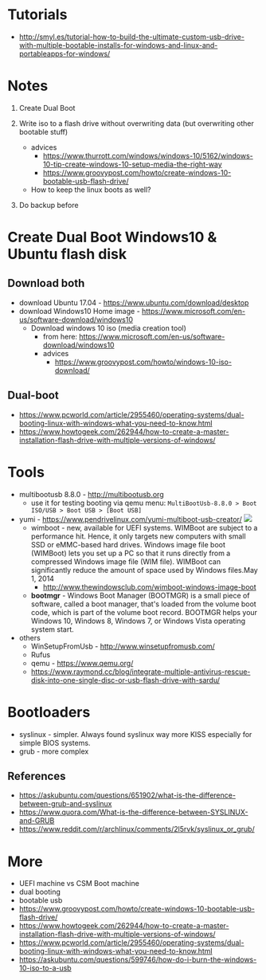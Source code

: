 # Tutorials
  - http://smyl.es/tutorial-how-to-build-the-ultimate-custom-usb-drive-with-multiple-bootable-installs-for-windows-and-linux-and-portableapps-for-windows/

# Notes
1. Create Dual Boot
2. Write iso to a flash drive without overwriting data (but overwriting other bootable stuff)
   - advices
     - https://www.thurrott.com/windows/windows-10/5162/windows-10-tip-create-windows-10-setup-media-the-right-way
     - https://www.groovypost.com/howto/create-windows-10-bootable-usb-flash-drive/
   - How to keep the linux boots as well?

3. Do backup before

# Create Dual Boot Windows10 & Ubuntu flash disk
## Download both
- download Ubuntu 17.04 - https://www.ubuntu.com/download/desktop
- download Windows10 Home image - https://www.microsoft.com/en-us/software-download/windows10
  - Download windows 10 iso (media creation tool)
    - from here: https://www.microsoft.com/en-us/software-download/windows10
    - advices
      - https://www.groovypost.com/howto/windows-10-iso-download/
## Dual-boot
- https://www.pcworld.com/article/2955460/operating-systems/dual-booting-linux-with-windows-what-you-need-to-know.html
- https://www.howtogeek.com/262944/how-to-create-a-master-installation-flash-drive-with-multiple-versions-of-windows/

# Tools
- multibootusb 8.8.0 - http://multibootusb.org
  - use it for testing booting via qemu menu: `MultiBootUsb-8.8.0 > Boot ISO/USB > Boot USB > [Boot USB]`
- yumi - https://www.pendrivelinux.com/yumi-multiboot-usb-creator/
  ![](http://thewindowsclub.thewindowsclubco.netdna-cdn.com/wp-content/uploads/2014/04/Wimboot_-600x60.jpg)
  - wimboot - new, available for UEFI systems. WIMBoot are subject to a performance hit. Hence, it only targets new computers with small SSD or eMMC-based hard drives. Windows image file boot (WIMBoot) lets you set up a PC so that it runs directly from a compressed Windows image file (WIM file). WIMBoot can significantly reduce the amount of space used by Windows files.May 1, 2014
    - http://www.thewindowsclub.com/wimboot-windows-image-boot
  - **bootmgr** - Windows Boot Manager (BOOTMGR) is a small piece of software, called a boot manager, that's loaded from the volume boot code, which is part of the volume boot record. BOOTMGR helps your Windows 10, Windows 8, Windows 7, or Windows Vista operating system start.
- others
  - WinSetupFromUsb - http://www.winsetupfromusb.com/
  - Rufus
  - qemu - https://www.qemu.org/
  - https://www.raymond.cc/blog/integrate-multiple-antivirus-rescue-disk-into-one-single-disc-or-usb-flash-drive-with-sardu/

# Bootloaders
- syslinux - simpler. Always found syslinux way more KISS especially for simple BIOS systems. 
- grub - more complex
## References
- https://askubuntu.com/questions/651902/what-is-the-difference-between-grub-and-syslinux
- https://www.quora.com/What-is-the-difference-between-SYSLINUX-and-GRUB
- https://www.reddit.com/r/archlinux/comments/2l5rvk/syslinux_or_grub/

# More
- UEFI machine vs  CSM Boot machine
- dual booting
- bootable usb
- https://www.groovypost.com/howto/create-windows-10-bootable-usb-flash-drive/
- https://www.howtogeek.com/262944/how-to-create-a-master-installation-flash-drive-with-multiple-versions-of-windows/
- https://www.pcworld.com/article/2955460/operating-systems/dual-booting-linux-with-windows-what-you-need-to-know.html
- https://askubuntu.com/questions/599746/how-do-i-burn-the-windows-10-iso-to-a-usb